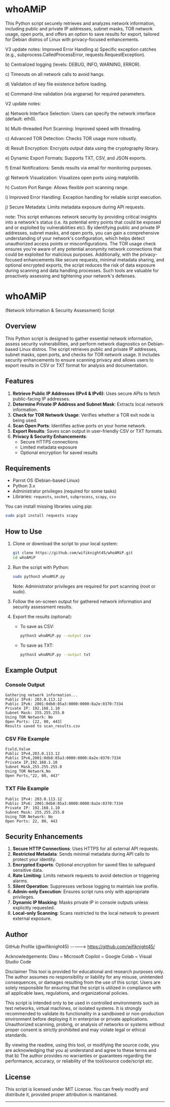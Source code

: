 # whoAMiP
This Python script securely retrieves and analyzes network information, including public and private IP addresses, subnet masks, TOR network usage, open ports, and offers an option to save results for export, tailored for Debian distros of Linux with privacy-focused enhancements.

V3 update notes: 
Improved Error Handling
a) Specific exception catches (e.g., subprocess.CalledProcessError, requests.RequestException).

b) Centralized logging (levels: DEBUG, INFO, WARNING, ERROR).

c) Timeouts on all network calls to avoid hangs.

d) Validation of key file existence before loading.

e) Command-line validation (via argparse) for required parameters.

V2 update notes:

a) Network Interface Selection: Users can specify the network interface (default: eth0).

b) Multi-threaded Port Scanning: Improved speed with threading.

c) Advanced TOR Detection: Checks TOR usage more robustly.

d) Result Encryption: Encrypts output data using the cryptography library.

e) Dynamic Export Formats: Supports TXT, CSV, and JSON exports.

f) Email Notifications: Sends results via email for monitoring purposes.

g) Network Visualization: Visualizes open ports using matplotlib.

h) Custom Port Range: Allows flexible port scanning range.

i) Improved Error Handling: Exception handling for reliable script execution.

j) Secure Metadata: Limits metadata exposure during API requests.

note:
This script enhances network security by providing critical insights into a network's status (i.e. its potential entry points that could be exposed and or exploited by vulnerabilities etc). By identifying public and private IP addresses, subnet masks, and open ports, you can gain a comprehensive understanding of your network's configuration, which helps detect unauthorized access points or misconfigurations. The TOR usage check ensures you're aware of any potential anonymity network connections that could be exploited for malicious purposes. Additionally, with the privacy-focused enhancements like secure requests, minimal metadata sharing, and optional encrypted exports, the script reduces the risk of data exposure during scanning and data handling processes. Such tools are valuable for proactively assessing and tightening your network's defenses.

# whoAMiP
(Network Information & Security Assessment) Script

## Overview
This Python script is designed to gather essential network information, assess security vulnerabilities, and perform network diagnostics on Debian-based Linux distros. The script retrieves public and private IP addresses, subnet masks, open ports, and checks for TOR network usage. It includes security enhancements to ensure scanning privacy and allows users to export results in CSV or TXT format for analysis and documentation.

## Features
1. **Retrieve Public IP Addresses (IPv4 & IPv6)**: Uses secure APIs to fetch public-facing IP addresses.
2. **Determine Private IP Address and Subnet Mask**: Extracts local network information.
3. **Check for TOR Network Usage**: Verifies whether a TOR exit node is being used.
4. **Scan Open Ports**: Identifies active ports on your home network.
5. **Export Results**: Saves scan output in user-friendly CSV or TXT formats.
6. **Privacy & Security Enhancements**:
   - Secure HTTPS connections
   - Limited metadata exposure
   - Optional encryption for saved results

## Requirements
- Parrot OS (Debian-based Linux)
- Python 3.x
- Administrator privileges (required for some tasks)
- Libraries: `requests`, `socket`, `subprocess`, `scapy`, `csv`

You can install missing libraries using pip:
```bash
sudo pip3 install requests scapy
```

## How to Use
1. Clone or download the script to your local system:
   ```bash
   git clone https://github.com/wifiknight45/whoAMiP.git
   cd whoAMiP
   ```

2. Run the script with Python:
   ```bash
   sudo python3 whoAMiP.py
   ```
   Note: Administrator privileges are required for port scanning (root or sudo). 

3. Follow the on-screen output for gathered network information and security assessment results.

4. Export the results (optional):
   - To save as CSV:
     ```bash
     python3 whoAMiP.py --output csv
     ```
   - To save as TXT:
     ```bash
     python3 whoAMiP.py --output txt
     ```

## Example Output
### Console Output
```
Gathering network information...
Public IPv4: 203.0.113.12
Public IPv6: 2001:0db8:85a3:0000:0000:8a2e:0370:7334
Private IP: 192.168.1.10
Subnet Mask: 255.255.255.0
Using TOR Network: No
Open Ports: [22, 80, 443]
Results saved to scan_results.csv
```

### CSV File Example
```csv
Field,Value
Public IPv4,203.0.113.12
Public IPv6,2001:0db8:85a3:0000:0000:8a2e:0370:7334
Private IP,192.168.1.10
Subnet Mask,255.255.255.0
Using TOR Network,No
Open Ports,"22, 80, 443"
```

### TXT File Example
```
Public IPv4: 203.0.113.12
Public IPv6: 2001:0db8:85a3:0000:0000:8a2e:0370:7334
Private IP: 192.168.1.10
Subnet Mask: 255.255.255.0
Using TOR Network: No
Open Ports: 22, 80, 443
```

## Security Enhancements
1. **Secure HTTP Connections**: Uses HTTPS for all external API requests.
2. **Restricted Metadata**: Sends minimal metadata during API calls to protect your identity.
3. **Encrypted Exports**: Optional encryption for saved files to safeguard sensitive data.
4. **Rate Limiting**: Limits network requests to avoid detection or triggering alarms.
5. **Silent Operation**: Suppresses verbose logging to maintain low profile.
6. **Admin-only Execution**: Ensures script runs only with appropriate privileges.
7. **Dynamic IP Masking**: Masks private IP in console outputs unless explicitly requested.
8. **Local-only Scanning**: Scans restricted to the local network to prevent external exposure.

## Author
GitHub Profile (@wifiknight45) -----> https://github.com/wifiknight45/

Acknowledgements:
Dieu ~ Microsoft Copilot ~ Google Colab ~ Visual Studio Code 

Disclaimer
This tool is provided for educational and research purposes only. The author assumes no responsibility or liability for any misuse, unintended consequences, or damages resulting from the use of this script. Users are solely responsible for ensuring that the script is utilized in compliance with all applicable laws, regulations, and organizational policies.

This script is intended only to be used in controlled environments such as test networks, virtual machines, or isolated systems. It is strongly recommended to validate its functionality in a sandboxed or non-production environment before deploying it in enterprise or private applications. Unauthorized scanning, probing, or analysis of networks or systems without proper consent is strictly prohibited and may violate legal or ethical standards.

By viewing the readme, using this tool, or modifying the source code, you are acknowledging that you a) understand and agree to these terms and that b) The author provides no warranties or guarantees regarding the performance, accuracy, or reliability of the tool/source code/script etc.

## License
This script is licensed under MIT License. You can freely modify and distribute it, provided proper attribution is maintained.

---
